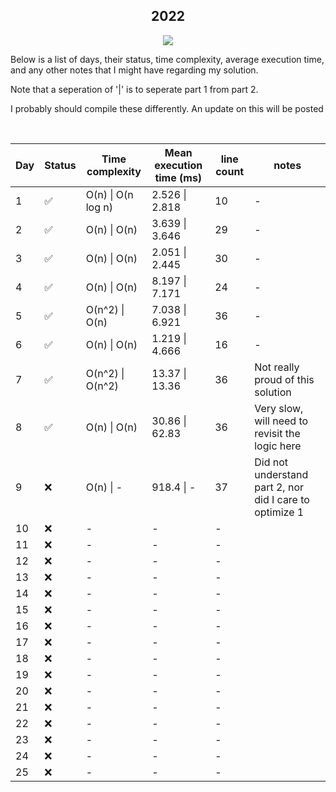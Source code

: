 <div align="center">

## 2022

![](https://img.shields.io/badge/Haskell-5D4F85.svg?style=for-the-badge&logoColor=white&logo=haskell)

</div>
Below is a list of days, their status, time complexity, average execution time, and any other notes that I might have regarding my solution. 

Note that a seperation of '|' is to seperate part 1 from part 2.

I probably should compile these differently. An update on this will be posted


<div align="center">
<br />
  
Day | Status | Time complexity | Mean execution time (ms) |  line count | notes
---| --- | --- | --- | --- | ---
1 | ✅ | O(n) \| O(n log n) | 2.526 \| 2.818  | 10 | -
2 | ✅ | O(n) \| O(n) | 3.639 \| 3.646 | 29 | -
3| ✅ | O(n) \| O(n) | 2.051 \| 2.445 | 30 | -
4 | ✅ | O(n) \| O(n) | 8.197 \| 7.171 | 24 | -
5 | ✅ | O(n^2) \| O(n) | 7.038 \| 6.921 | 36 | - 
6| ✅ | O(n) \| O(n) | 1.219 \| 4.666 | 16 | - 
7 | ✅ | O(n^2) \| O(n^2) | 13.37 \| 13.36 | 36 | Not really proud of this solution
8 | ✅ | O(n) \| O(n) | 30.86 \| 62.83 | 36 | Very slow, will need to revisit the logic here
9| ❌ | O(n) \| - |  918.4 \| - | 37 | Did not understand part 2, nor did I care to optimize 1
10 | ❌| - | - | - 
11 | ❌ | - | - | - 
12 | ❌ | - | - | - 
13 | ❌ | - | - | - 
14 | ❌ | - | - | - 
15 | ❌| - | - | - 
16 | ❌ | - | - | - 
17 | ❌ | - | - | - 
18 | ❌ | - | - | - 
19 | ❌ | - | - | - 
20 | ❌ | - | - | - 
21 | ❌ | - | - | - 
22 | ❌| - | - | - 
23 | ❌ | - | - | - 
24 | ❌ | - | - | - 
25 | ❌ | - | - | - 

</div>
